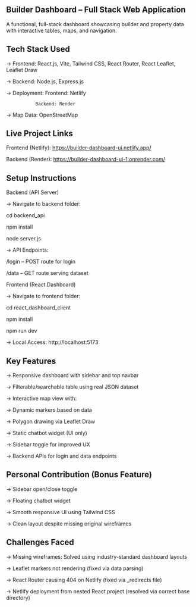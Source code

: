 ## Builder Dashboard – Full Stack Web Application

A functional, full-stack dashboard showcasing builder and property data with interactive tables, maps, and navigation.

## Tech Stack Used
-> Frontend: React.js, Vite, Tailwind CSS, React Router, React Leaflet, Leaflet Draw

-> Backend: Node.js, Express.js

-> Deployment: Frontend: Netlify

               Backend: Render
               
-> Map Data: OpenStreetMap

## Live Project Links

Frontend (Netlify): https://builder-dashboard-ui.netlify.app/

Backend (Render): https://builder-dashboard-ui-1.onrender.com/

## Setup Instructions

Backend (API Server)

-> Navigate to backend folder:

cd backend_api

npm install

node server.js

-> API Endpoints:

/login – POST route for login

/data – GET route serving dataset

Frontend (React Dashboard)

-> Navigate to frontend folder:

cd react_dashboard_client

npm install

npm run dev

-> Local Access:
http://localhost:5173

## Key Features
-> Responsive dashboard with sidebar and top navbar

-> Filterable/searchable table using real JSON dataset

-> Interactive map view with:

-> Dynamic markers based on data

-> Polygon drawing via Leaflet Draw

-> Static chatbot widget (UI only)

-> Sidebar toggle for improved UX

-> Backend APIs for login and data endpoints

## Personal Contribution (Bonus Feature)

-> Sidebar open/close toggle

-> Floating chatbot widget

-> Smooth responsive UI using Tailwind CSS

-> Clean layout despite missing original wireframes

## Challenges Faced

-> Missing wireframes: Solved using industry-standard dashboard layouts

-> Leaflet markers not rendering (fixed via data parsing)

-> React Router causing 404 on Netlify (fixed via _redirects file)

-> Netlify deployment from nested React project (resolved via correct base directory)
